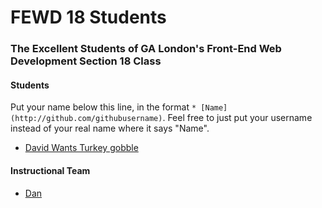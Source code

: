 # FEWD 18 Students

### The Excellent Students of GA London's Front-End Web Development Section 18 Class

#### Students

Put your name below this line, in the format `* [Name](http://github.com/githubusername)`. Feel free to just put your username instead of your real name where it says "Name".

* [David Wants Turkey gobble](http://github.com/darius512)

#### Instructional Team

* [Dan](http://github.com/basicallydan)
